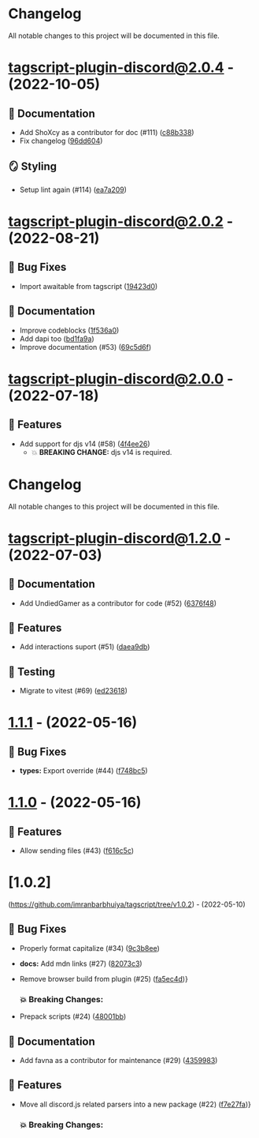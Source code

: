 # Changelog

All notable changes to this project will be documented in this file.

# [tagscript-plugin-discord@2.0.4](https://github.com/imranbarbhuiya/tagscript/compare/tagscript-plugin-discord@2.0.3...tagscript-plugin-discord@2.0.4) - (2022-10-05)

## 📝 Documentation

- Add ShoXcy as a contributor for doc (#111) ([c88b338](https://github.com/imranbarbhuiya/tagscript/commit/c88b33898faef5816d5e8192c140b8d8efef814b))
- Fix changelog ([96dd604](https://github.com/imranbarbhuiya/tagscript/commit/96dd604f2c9e2f1fd2409e26f71848f8a9b829cb))

## 🪞 Styling

- Setup lint again (#114) ([ea7a209](https://github.com/imranbarbhuiya/tagscript/commit/ea7a20956408b006096d585447ec2630cc4285cb))

# [tagscript-plugin-discord@2.0.2](https://github.com/imranbarbhuiya/tagscript/compare/tagscript-plugin-discord@2.0.1...tagscript-plugin-discord@2.0.2) - (2022-08-21)

## 🐛 Bug Fixes

- Import awaitable from tagscript ([19423d0](https://github.com/imranbarbhuiya/tagscript/commit/19423d06064f3eb8198c549894f2c0991256e069))

## 📝 Documentation

- Improve codeblocks ([1f536a0](https://github.com/imranbarbhuiya/tagscript/commit/1f536a04b15f0d35634e74734caf20d0dd626080))
- Add dapi too ([bd1fa9a](https://github.com/imranbarbhuiya/tagscript/commit/bd1fa9a403165e0a0a8895acf9466917ea08b004))
- Improve documentation (#53) ([69c5d6f](https://github.com/imranbarbhuiya/tagscript/commit/69c5d6ff802d9d788959762abb64ae310d4b848a))

# [tagscript-plugin-discord@2.0.0](https://github.com/imranbarbhuiya/tagscript/compare/tagscript-plugin-discord@1.2.3...tagscript-plugin-discord@2.0.0) - (2022-07-18)

## 🚀 Features

- Add support for djs v14 (#58) ([4f4ee26](https://github.com/imranbarbhuiya/tagscript/commit/4f4ee26f5cf18849ce80a84b37e9077c68d8e9f4))
  - 💥 **BREAKING CHANGE:** djs v14 is required.

# Changelog

All notable changes to this project will be documented in this file.

# [tagscript-plugin-discord@1.2.0](https://github.com/imranbarbhuiya/tagscript/compare/tagscript-plugin-discord@1.1.1...tagscript-plugin-discord@1.2.0) - (2022-07-03)

## 📝 Documentation

- Add UndiedGamer as a contributor for code (#52) ([6376f48](https://github.com/imranbarbhuiya/tagscript/commit/6376f4826b9e778246a1536d8cd0b327c8000484))

## 🚀 Features

- Add interactions suport (#51) ([daea9db](https://github.com/imranbarbhuiya/tagscript/commit/daea9dbb20290300a0b5217d20de5128dc3236f0))

## 🧪 Testing

- Migrate to vitest (#69) ([ed23618](https://github.com/imranbarbhuiya/tagscript/commit/ed23618afed995332b0b0792a6fc7e97cd1867cb))

# [1.1.1](https://github.com/imranbarbhuiya/tagscript/compare/tagscript-plugin-discord@1.1.0...v1.1.1) - (2022-05-16)

## 🐛 Bug Fixes

- **types:** Export override (#44) ([f748bc5](https://github.com/imranbarbhuiya/tagscript/commit/f748bc55aec015ed4930cd2979e902610c91c773))

# [1.1.0](https://github.com/imranbarbhuiya/tagscript/compare/tagscript-plugin-discord@1.0.3...v1.1.0) - (2022-05-16)

## 🚀 Features

- Allow sending files (#43) ([f616c5c](https://github.com/imranbarbhuiya/tagscript/commit/f616c5cd66ff61cc47b889820fa818465ae56e3e))

# [1.0.2]
(https://github.com/imranbarbhuiya/tagscript/tree/v1.0.2) - (2022-05-10)

## 🐛 Bug Fixes

- Properly format capitalize (#34) ([9c3b8ee](https://github.com/imranbarbhuiya/tagscript/commit/9c3b8eecb1b55646d0b5536c7380615e430768cd))
- **docs:** Add mdn links (#27) ([82073c3](https://github.com/imranbarbhuiya/tagscript/commit/82073c306d2bdb3e10bbd1328c96ff1a5cdde535))
- Remove browser build from plugin (#25) ([fa5ec4d](https://github.com/imranbarbhuiya/tagscript/commit/fa5ec4dbbc257e93cf5dc0ccba76ed9111c8d9a8))}

   ### 💥 Breaking Changes:

- Prepack scripts (#24) ([48001bb](https://github.com/imranbarbhuiya/tagscript/commit/48001bbeb43c6239d645e6180586655d0aadb560))

## 📝 Documentation

- Add favna as a contributor for maintenance (#29) ([4359983](https://github.com/imranbarbhuiya/tagscript/commit/435998336c0b4ce959046363e3875ab96ccd8384))

## 🚀 Features

- Move all discord.js related parsers into a new package (#22) ([f7e27fa](https://github.com/imranbarbhuiya/tagscript/commit/f7e27fae5a0629679415f0e8c84e3fdfde452411))}

   ### 💥 Breaking Changes:


